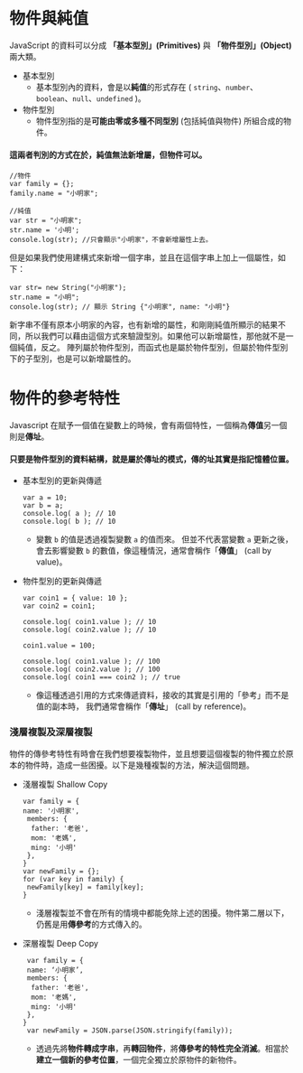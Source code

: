 # 物件與純值
JavaScript 的資料可以分成 **「基本型別」(Primitives)**  與 **「物件型別」(Object)** 兩大類。
*  基本型別
    *   基本型別內的資料，會是以**純值**的形式存在 (  `string`、`number`、`boolean`、`null`、`undefined`  )。
* 物件型別 
   *  物件型別指的是**可能由零或多種不同型別**  (包括純值與物件) 所組合成的物件。

#### 這兩者判別的方式在於，**純值無法新增屬，但物件可以。**
```
//物件
var family = {};  
family.name = "小明家";

//純值
var str = "小明家";  
str.name = '小明';
console.log(str); //只會顯示"小明家"，不會新增屬性上去。
```
但是如果我們使用建構式來新增一個字串，並且在這個字串上加上一個屬性，如下：
```
var str= new String("小明家");  
str.name = "小明";
console.log(str); // 顯示 String {"小明家", name: "小明"}
```
新字串不僅有原本小明家的內容，也有新增的屬性，和剛剛純值所顯示的結果不同，所以我們可以藉由這個方式來驗證型別。如果他可以新增屬性，那他就不是一個純值，反之。
陣列屬於物件型別，而函式也是屬於物件型別，但屬於物件型別下的子型別，也是可以新增屬性的。
# 物件的參考特性
Javascript 在賦予一個值在變數上的時候，會有兩個特性，一個稱為**傳值**另一個則是**傳址**。
#### 只要是**物件型別的資料結構**，就是屬於**傳址**的模式，傳的址其實是指**記憶體位置**。
* 基本型別的更新與傳遞
  ```
  var a = 10;
  var b = a;
  console.log( a ); // 10
  console.log( b ); // 10
  ```
  * 變數  `b`  的值是透過複製變數  `a`  的值而來。
但並不代表當變數  `a`  更新之後，會去影響變數  `b`  的數值，像這種情況，通常會稱作「**傳值**」 (call by value)。

* 物件型別的更新與傳遞
  ```
  var coin1 = { value: 10 }; 
  var coin2 = coin1; 
  
  console.log( coin1.value ); // 10 
  console.log( coin2.value ); // 10

  coin1.value = 100;
  
  console.log( coin1.value ); // 100
  console.log( coin2.value ); // 100
  console.log( coin1 === coin2 ); // true
  ```
   * 像這種透過引用的方式來傳遞資料，接收的其實是引用的「參考」而不是值的副本時，  我們通常會稱作「**傳址**」 (call by reference)。
### 淺層複製及深層複製
物件的傳參考特性有時會在我們想要複製物件，並且想要這個複製的物件獨立於原本的物件時，造成一些困擾。以下是幾種複製的方法，解決這個問題。
*  淺層複製 Shallow Copy
    ```
    var family = {  
    name: '小明家',  
     members: {  
      father: '老爸',  
      mom: '老媽',  
      ming: '小明'  
     },  
    }
   var newFamily = {};  
   for (var key in family) {  
     newFamily[key] = family[key];  
    }
    ``` 
      *   淺層複製並不會在所有的情境中都能免除上述的困擾。物件第二層以下，仍舊是用**傳參考**的方式傳入的。

*  深層複製 Deep Copy
   ```
    var family = {  
    name: ‘小明家’,  
    members: {  
     father: '老爸',  
     mom: '老媽',  
     ming: '小明'  
    },  
   }
    var newFamily = JSON.parse(JSON.stringify(family));
    ``` 
      *  透過先將**物件轉成字串**，再**轉回物件**，將**傳參考的特性完全消滅**。相當於**建立一個新的參考位置**，一個完全獨立於原物件的新物件。
